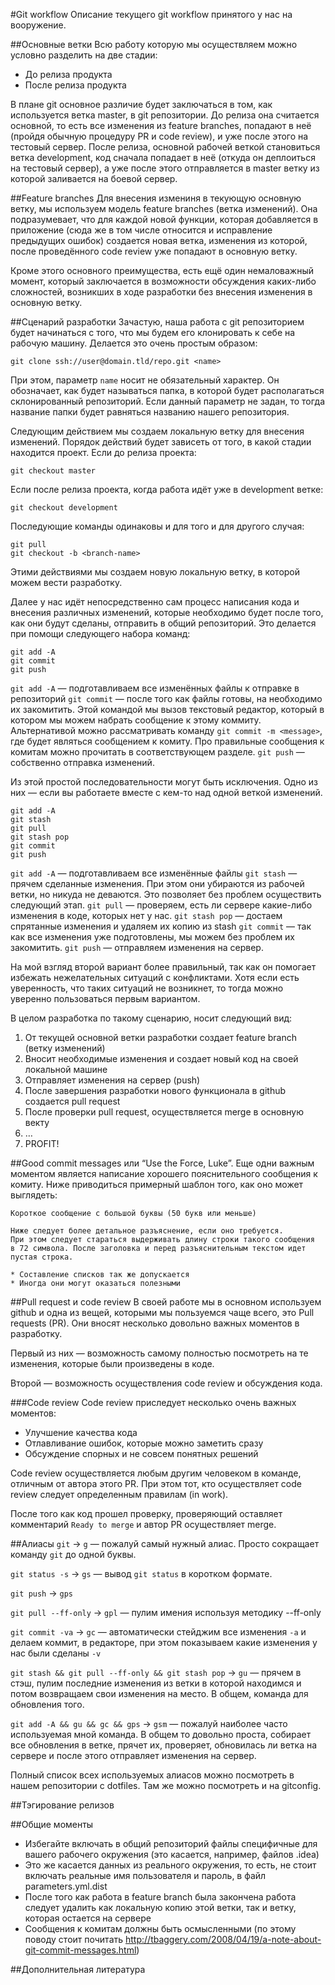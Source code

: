 #Git workflow
Описание текущего git workflow принятого у нас на вооружение.

##Основные ветки
Всю работу которую мы осуществляем можно условно разделить на две стадии:

* До релиза продукта
* После релиза продукта

В плане git основное различие будет заключаться в том, как используется ветка master, в git репозитории. До релиза она считается основной, то есть все изменения из feature branches, попадают в неё (пройдя обычную процедуру PR и code review), и уже после этого на тестовый сервер. После релиза, основной рабочей веткой становиться ветка development, код сначала попадает в неё (откуда он деплоиться на тестовый сервер), а уже после этого отправляется в master ветку из которой заливается на боевой сервер.

##Feature branches
Для внесения измениня в текующую основную ветку, мы используем модель feature branches (ветка изменений). Она подразумевает, что для каждой новой функции, которая добавляется в приложение (сюда же в том числе относится и исправление предыдущих ошибок) создается новая ветка, изменения из которой, после проведённого code review уже попадают в основную ветку.

Кроме этого основного преимущества, есть ещё один немаловажный момент, который заключается в возможности обсуждения каких-либо сложностей, возникших в ходе разработки без внесения изменения в основную ветку.

##Сценарий разработки
Зачастую, наша работа с git репозиторием будет начинаться с того, что мы будем его клонировать к себе на рабочую машину. Делается это очень простым образом:

```
git clone ssh://user@domain.tld/repo.git <name>
```

При этом, параметр `name` носит не обязательный характер. Он обозначает, как будет называться папка, в которой будет располагаться склонированный репозиторий. Если данный параметр не задан, то тогда название папки будет равняться названию нашего репозитория.

Следующим действием мы создаем локальную ветку для внесения изменений. Порядок действий будет зависеть от того, в какой стадии находится проект. Если до релиза проекта:

```
git checkout master
```

Если после релиза проекта, когда работа идёт уже в development ветке:

```
git checkout development
```

Последующие команды одинаковы и для того и для другого случая:

```
git pull
git checkout -b <branch-name>
```

Этими действиями мы создаем новую локальную ветку, в которой можем вести разработку.

Далее у нас идёт непосредственно сам процесс написания кода и внесения различных изменений, которые необходимо будет после того, как они будут сделаны, отправить в общий репозиторий. Это делается при помощи следующего набора команд:

```
git add -A
git commit
git push
```

`git add -A` — подготавливаем все изменённых файлы к отправке в репозиторий
`git commit` — после того как файлы готовы, на необходимо их закомитить. Этой командой мы вызов текстовый редактор, который в котором мы можем набрать сообщение к этому коммиту. Альтернативой можно рассматривать команду `git commit -m <message>`, где <message> будет являться сообщением к комиту. Про правильные сообщения к комитам можно прочитать в соответствующем разделе.
`git push` — собственно отправка изменений.

Из этой простой последовательности могут быть исключения. Одно из них — если вы работаете вместе с кем-то над одной веткой изменений.

```
git add -A
git stash
git pull
git stash pop
git commit
git push
```

`git add -A` — подготавливаем все изменённые файлы
`git stash` — прячем сделанные изменения. При этом они убираются из рабочей ветки, но никуда не деваются. Это позволяет без проблем осуществить следующий этап.
`git pull` — проверяем, есть ли сервере какие-либо изменения в коде, которых нет у нас.
`git stash pop` — достаем спрятанные изменения и удаляем их копию из stash
`git commit` — так как все изменения уже подготовлены, мы можем без проблем их закомитить.
`git push` — отправляем изменения на сервер.

На мой взгляд второй вариант более правильный, так как он помогает избежать нежелательных ситуаций с конфликтами. Хотя если есть уверенность, что таких ситуаций не возникнет, то тогда можно уверенно пользоваться первым вариантом.

В целом разработка по такому сценарию, носит следующий вид:
1. От текущей основной ветки разработки создает feature branch (ветку изменений)
2. Вносит необходимые изменения и создает новый код на своей локальной машине
3. Отправляет изменения на сервер (push)
4. После завершения разработки нового функционала в github создается pull request
5. После проверки pull request, осуществляется merge в основную векту
6. …
7. PROFIT!

##Good commit messages или “Use the Force, Luke”.
Еще одни важным моментом является написание хорошего пояснительного сообщения к комиту. Ниже приводиться примерный шаблон того, как оно может выглядеть:

```
Короткое сообщение с большой буквы (50 букв или меньше)

Ниже следует более детальное разъяснение, если оно требуется.
При этом следует стараться выдерживать длину строки такого сообщения
в 72 символа. После заголовка и перед разъяснительным текстом идет пустая строка.

* Составление списков так же допускается
* Иногда они могут оказаться полезными
```

##Pull request и code review
В своей работе мы в основном используем github и одна из вещей, которыми мы пользуемся чаще всего, это Pull requests (PR). Они вносят несколько довольно важных моментов в разработку.

Первый из них — возможность самому полностью посмотреть на те изменения, которые были произведены в коде.

Второй — возможность осуществления code review и обсуждения кода.

###Code review
Code review приследует несколько очень важных моментов:

* Улучшение качества кода
* Отлавливание ошибок, которые можно заметить сразу
* Обсуждение спорных и не совсем понятных решений

Code review осуществляется любым другим человеком в команде, отличным от автора этого PR. При этом тот, кто осуществляет code review следует определенным правилам (in work).

После того как код прошел проверку, проверяющий оставляет комментарий `Ready to merge` и автор PR осуществляет merge.

##Алиасы 
`git` → `g` — пожалуй самый нужный алиас. Просто сокращает команду `git` до одной буквы.

`git status -s` → `gs` — вывод `git status` в коротком формате.

`git push` → `gps`

`git pull --ff-only` → `gpl` — пулим имения используя методику --ff-only

`git commit -va` → `gc` — автоматически стейджим все изменения `-a` и делаем коммит, в редакторе, при этом показываем какие изменения у нас были сделаны `-v`

`git stash && git pull --ff-only && git stash pop` → `gu` — прячем в стэш, пулим последние изменения из ветки в которой находимся и потом возвращаем свои изменения на место. В общем, команда для обновления того.

`git add -A && gu && gc && gps` → `gsm` — пожалуй наиболее часто используемая мной команда. В общем то довольно проста, собирает все обновления в ветке, прячет их, проверяет, обновилась ли ветка на сервере и после этого отправляет изменения на сервер.

Полный список всех используемых алиасов можно посмотреть в нашем репозитории с dotfiles. Там же можно посмотреть и на gitconfig.

##Тэгирование релизов

##Общие моменты
* Избегайте включать в общий репозиторий файлы специфичные для вашего рабочего окружения (это касается, например, файлов .idea)
* Это же касается данных из реального окружения, то есть, не стоит включать реальные имя пользователя и пароль, в файл parameters.yml.dist
* После того как работа в feature branch была закончена работа следует удалить как локальную копию этой ветки, так и ветку, которая остается на сервере
* Сообщения к комитам должны быть осмысленными (по этому поводу стоит почитать http://tbaggery.com/2008/04/19/a-note-about-git-commit-messages.html)

##Дополнительная литература
